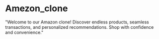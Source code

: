 # Amezon_clone
"Welcome to our Amazon clone! Discover endless products, seamless transactions, and personalized recommendations. Shop with confidence and convenience."
